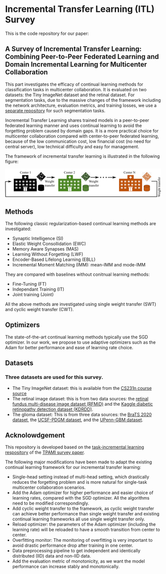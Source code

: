 # Incremental Transfer Learning (ITL) Survey

This is the code repository for our paper:

## A Survey of Incremental Transfer Learning: Combining Peer-to-Peer Federated Learning and Domain Incremental Learning for Multicenter Collaboration

This part investigates the efficacy of continual learning methods for classification tasks in multicenter collaboration. It is evaluated on two datasets: the Tiny ImageNet dataset and the retinal dataset.
For segmentation tasks, due to the massive changes of the framework including the network architecture, evaluation metrics, and training losses, we use a [separate repository](https://github.com/YixingHuang/ITLsurveySegmentation) for such segmentation tasks.


Incremental Transfer Learning shares trained models in a peer-to-peer federated learning manner and uses continual learning to avoid the forgetting problem caused by domain gaps. It is a more practical choice for multicenter collaboration compared with center-to-peer federated learning, because of the low communication cost, low financial cost (no need for central server), low technical difficulty and easy for management.

The framework of incremental transfer learning is illustrated in the following figure:

![Incremental Transfer Learning](https://github.com/YixingHuang/ITLsurvey/blob/main/image857-8.png "Incremental Transfer Learning")

## Methods
The following classic regularization-based continual learning methods are investigated:
- Synaptic Intelligence (SI)
- Elastic Weight Consollidation (EWC)
- Memory Aware Synapses (MAS)
- Learning Without Forgetting (LWF)
- Encoder-Based Lifelong Learning (EBLL)
- Incremental Moment Matching (IMM): mean-IMM and mode-IMM
  
They are compared with baselines without conitnual learning methods:

- Fine-Tuning (FT)
- Independant Training (IT)
- Joint training (Joint)

All the above methods are investigated using single weight transfer (SWT) and cyclic weight transfer (CWT).

## Optimizers
The state-of-the-art continual learning methods typically use the SGD optimizer. In our work, we propose to use adaptive optimizers such as the Adam for better performance and ease of learning rate choice.

## Datasets
### Three datasets are used for this survey.
- The Tiny ImageNet dataset: this is available from the [CS231n course source](http://cs231n.stanford.edu/tiny-imagenet-200.zip)
- The retinal image dataset: this is from two data sources: the [retinal fundus multi-disease image dataset (RFMiD)](https://www.kaggle.com/datasets/andrewmvd/retinal-disease-classification) and the [Kaggle diabetic retinopathy detection dataset (KDRDD)](https://www.kaggle.com/competitions/diabetic-retinopathy-detection/data).
- The glioma dataset: This is from three data sources: the [BraTS 2020 dataset](https://www.med.upenn.edu/cbica/brats2020/data.html), the [UCSF-PDGM dataset](https://wiki.cancerimagingarchive.net/pages/viewpage.action?pageId=119705830), and the [UPenn-GBM dataset](https://wiki.cancerimagingarchive.net/pages/viewpage.action?pageId=70225642).

## Acknolowdgement
This repository is developed based on the [task-incremental learning respository](https://github.com/Mattdl/CLsurvey) of the [TPAMI survey paper](https://ieeexplore.ieee.org/abstract/document/9349197).

The following major modifications have been made to adapt the existing continual learning framework for our incremental transfer learning:
- Single-head setting instead of multi-head setting, which drastically reduces the forgetting problem and is more natural for single-task multicenter collaboration scenarios.
- Add the Adam optimizer for higher performance and easier choice of learning rates, compared with the SGD optimizer. All the algorithms need to be modified correspondingly.
- Add cyclic weight transfer to the framework, as cyclic weight transfer can achieve better performance than single weight transfer and existing continual learning frameworks all use single weight transfer only.
- Reload optimizer: the parameters of the Adam optimizer (including the learning rate) will be reloaded to have a smooth transition from center to center.
- Overfitting monitor: The monitoring of overfitting is very important to avoid drastic performance drop after training in one center.
- Data preprocessing pipeline to get independent and identically distributed (IID) data and non-IID data.
- Add the evaluation metric of monotonicity, as we want the model performance can increase stably and monotonically.

  
